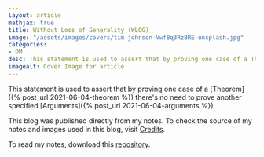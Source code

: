 ```yaml
---
layout: article
mathjax: true
title: Without Loss of Generality (WLOG)
image: "/assets/images/covers/tim-johnson-Vwf8q3RzBRE-unsplash.jpg"
categories:
- DM
desc: This statement is used to assert that by proving one case of a Theorem there's no need to prove another specified Arguments. 
imagealt: Cover Image for article
---
```


This statement is used to assert that by proving one case of a [Theorem]({% post_url 2021-06-04-theorem %}) there's no need to prove another specified [Arguments]({% post_url 2021-06-04-arguments %}).

This blog was published directly from my notes.
To check the source of my notes and images used in this blog, visit <a href="/credits.html" target="_blank">Credits</a>.

To read my notes, download this <a href="https://github.com/bovem/CS" target="blank">repository</a>.